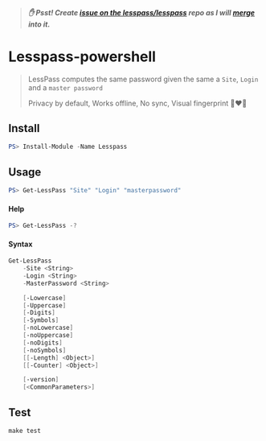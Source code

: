 > ##### ✋ Psst! Create [issue on the lesspass/lesspass](https://github.com/lesspass/lesspass/issues/new) repo as I will [merge](https://github.com/lesspass/lesspass/issues/407) into it.
 
# Lesspass-powershell

> LessPass computes the same password given the same a `Site`, `Login` and a `master password`
>
> Privacy by default, Works offline, No sync, Visual fingerprint :closed_lock_with_key::heart::eyes:

## Install

```powershell
PS> Install-Module -Name Lesspass
```

## Usage

```powershell
PS> Get-LessPass "Site" "Login" "masterpassword"
```

#### Help

```powershell
PS> Get-LessPass -?
```

#### Syntax

```powershell
Get-LessPass
    -Site <String>
    -Login <String>
    -MasterPassword <String>

    [-Lowercase]
    [-Uppercase]
    [-Digits]
    [-Symbols]
    [-noLowercase]
    [-noUppercase]
    [-noDigits]
    [-noSymbols]
    [[-Length] <Object>]
    [[-Counter] <Object>]

    [-version]
    [<CommonParameters>]
```

## Test

```make
make test
```